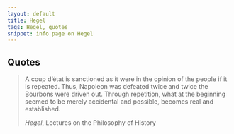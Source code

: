 ```yaml
---
layout: default
title: Hegel
tags: Hegel, quotes
snippet: info page on Hegel
---
```


## Quotes

> A coup d’état is sanctioned as it were in the opinion of the people if it is
> repeated. Thus, Napoleon was defeated twice and twice the Bourbons were
> driven out. Through repetition, what at the beginning seemed to be merely
> accidental and possible, becomes real and established.
>
> <cite>Hegel</cite>, Lectures on the Philosophy of History
